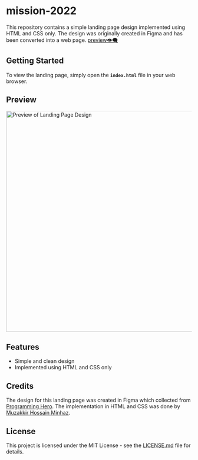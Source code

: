 # mission-2022

This repository contains a simple landing page design implemented using HTML and CSS only. The design was originally created in Figma and has been converted into a web page. [preview👁️‍🗨️](https://mission-2022-v1.netlify.app/)

## Getting Started
To view the landing page, simply open the <b>`index.html`</b> file in your web browser.

## Preview
<img src="https://user-images.githubusercontent.com/96804371/236389266-c145f8e2-6fa4-46e2-b5a1-fa32a92eab78.png" alt="Preview of Landing Page Design" width="600px">

## Features
* Simple and clean design
* Implemented using HTML and CSS only

## Credits
The design for this landing page was created in Figma which collected from [Programming Hero](https://web.programming-hero.com/). The implementation in HTML and CSS was done by [Muzakkir Hossain Minhaz](https://github.com/MuzakkirHossainMinhaz).

## License
This project is licensed under the MIT License - see the [LICENSE.md](/LICENSE.md) file for details.

